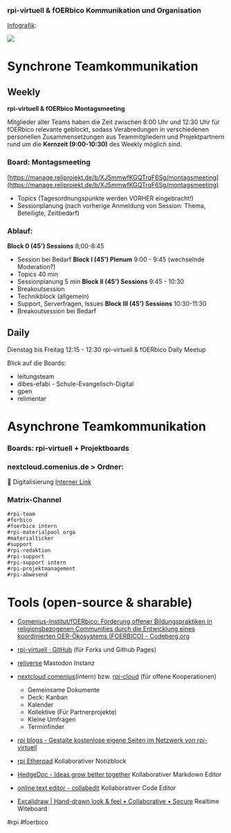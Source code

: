 ### rpi-virtuell & fOERbico Kommunikation und Organisation 
[Infografik](https://excalidraw.com/#room=6b3f6728937b23d6e88e,jypdZhAQJ9LRNzejWiLiuw):

![](https://codeberg.org/Comenius-Institut/fOERbico/raw/branch/main/assets/rpico-team.jpg)

# Synchrone Teamkommunikation

## Weekly
**rpi-virtuell & fOERbico Montagsmeeting**

Mitglieder aller Teams haben die Zeit zwischen 8:00 Uhr und 12:30 Uhr für fOERbico relevante geblockt, sodass Verabredungen in verschiedenen personellen Zusammensetzungen aus Teammitgliedern und Projektpartnern rund um die **Kernzeit (9:00-10:30)** des Weekly möglich sind.

### Board: Montagsmeeting
[https://manage.reliprojekt.de/b/XJ5mmwfKGQTrqF6Sg/montagsmeeting](https://manage.reliprojekt.de/b/XJ5mmwfKGQTrqF6Sg/montagsmeeting)

* Topics (Tagesordnungspunkte werden VORHER eingebracht!)
* Sessionplanung (nach vorherige Anmeldung von Session: Thema, Beteiligte, Zeitbedarf)

### Ablauf:
**Block 0 (45') Sessions** 8;00-8:45
* Session bei Bedarf
**Block I (45') Plenum** 9:00 - 9:45 (wechselnde Moderation?)
* Topics 40 min 
* Sessionplanung 5 min
**Block II (45') Sessions** 9:45 - 10:30
* Breakoutsession
* Technikblock (allgemein)
* Support, Serverfragen, Issues
**Block III (45') Sessions** 10:30-11:30
* Breakoutsession bei Bedarf
 
## Daily

Dienstag bis Freitag  12:15 - 12:30 
rpi-virtuell & fOERbico Daily Meetup 

Blick auf die Boards:
* leitungsteam
* dibes-efabi - Schule-Evangelisch-Digital
* gpen
* relimentar
 
# Asynchrone Teamkommunikation

### Boards: rpi-virtuell + Projektboards

### nextcloud.comenius.de >  Ordner: 
📁 Digitalisierung
[Interner Link](https://nextcloud.comenius.de/f/2398)

### Matrix-Channel
	
    #rpi-team
	#forbico
	#foerbico intern
	#rpi-materialpool orga
	#materialticker
	#support
	#rpi-redaktion
	#rpi-support
	#rpi-support intern
	#rpi-projektmanagement
	#rpi-abwesend



# Tools (open-source & sharable)

* [Comenius-Institut/fOERbico: Förderung offener Bildungspraktiken in religionsbezogenen Communities durch die Entwicklung eines koordinierten OER-Ökosystems (FOERBICO) - Codeberg.org](https://codeberg.org/Comenius-Institut/fOERbico)
* [rpi-virtuell · GitHub](https://github.com/rpi-virtuell/) (für Forks und Github Pages)
* [reliverse](https://reliverse.social/home) Mastodon Instanz
* [nextcloud comenius](https://nextcloud.comenius.de)(intern) bzw. [rpi-cloud](https://cloud.rpi-virtuell.de/) (für offene Kooperationen)

	* Gemeinsame Dokumente
	* Deck: Kanban
	* Kalender
	* Kollektive (Für Partnerprojekte)
	* Kleine Umfragen
	* Terminfinder

* [rpi blogs - Gestalte kostenlose eigene Seiten im Netzwerk von rpi-virtuell](https://blogs.rpi-virtuell.de/)

* [rpi Etherpad](https://pad.rpi-virtuell.de/) Kollaborativer Notizblock

* [HedgeDoc - Ideas grow better together](https://pad.gwdg.de/) Kollaborativer Markdown Editor

* [online text editor - collabedit](https://collabedit.com/) Kollaborativer Code Editor

* [Excalidraw | Hand-drawn look & feel • Collaborative • Secure](https://excalidraw.com/) Realtime Witeboard
 

#rpi #foerbico 
